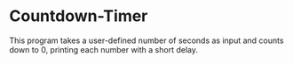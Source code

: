 # Countdown-Timer
This program takes a user-defined number of seconds as input and counts down to 0, printing each number with a short delay.
